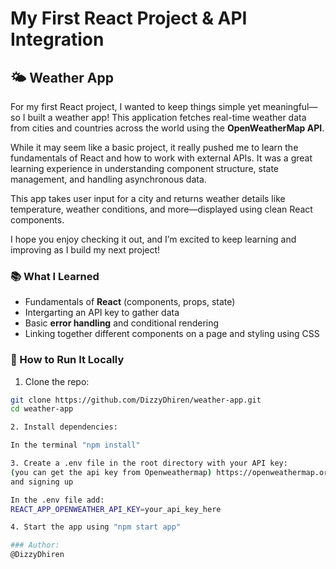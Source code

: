 # My First React Project & API Integration  
## 🌤️ Weather App  

For my first React project, I wanted to keep things simple yet meaningful—so I built a weather app! This application fetches real-time weather data from cities and countries across the world using the **OpenWeatherMap API**.

While it may seem like a basic project, it really pushed me to learn the fundamentals of React and how to work with external APIs. It was a great learning experience in understanding component structure, state management, and handling asynchronous data.

This app takes user input for a city and returns weather details like temperature, weather conditions, and more—displayed using clean React components.

I hope you enjoy checking it out, and I’m excited to keep learning and improving as I build my next project!

### 📚 What I Learned

- Fundamentals of **React** (components, props, state)
- Intergarting an API key to gather data
- Basic **error handling** and conditional rendering
- Linking together different components on a page and styling using CSS


### 🚀 How to Run It Locally

1. Clone the repo:

```bash
git clone https://github.com/DizzyDhiren/weather-app.git
cd weather-app

2. Install dependencies:

In the terminal "npm install"

3. Create a .env file in the root directory with your API key:
(you can get the api key from Openweathermap) https://openweathermap.org/api
and signing up

In the .env file add:
REACT_APP_OPENWEATHER_API_KEY=your_api_key_here

4. Start the app using "npm start app"

### Author:
@DizzyDhiren
